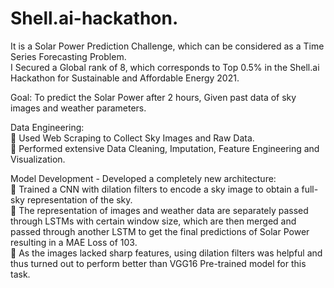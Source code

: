 # Shell.ai-hackathon.<br />
It is a Solar Power Prediction Challenge, which can be considered as a Time Series Forecasting Problem.<br />
I  Secured a Global rank of 8, which corresponds to Top 0.5% in the Shell.ai Hackathon for Sustainable and Affordable
Energy 2021.<br />

Goal: To predict the Solar Power after 2 hours, Given past data of sky images and weather parameters.<br />

Data Engineering:<br />
 Used Web Scraping to Collect Sky Images and Raw Data.<br />
 Performed extensive Data Cleaning, Imputation, Feature Engineering and Visualization.<br />

Model Development - Developed a completely new architecture:<br />
 Trained a CNN with dilation filters to encode a sky image to obtain a full-
sky representation of the sky.<br />
 The representation of images and weather data are separately passed
through LSTMs with certain window size, which are then merged and
passed through another LSTM to get the final predictions of Solar Power
resulting in a MAE Loss of 103.<br />
 As the images lacked sharp features, using dilation filters was helpful
and thus turned out to perform better than VGG16 Pre-trained model for
this task.<br />
